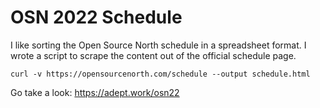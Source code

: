 # OSN 2022 Schedule

I like sorting the Open Source North schedule in a spreadsheet format. I wrote a script to scrape the content out of the official schedule page.

```
curl -v https://opensourcenorth.com/schedule --output schedule.html
```

Go take a look: https://adept.work/osn22
